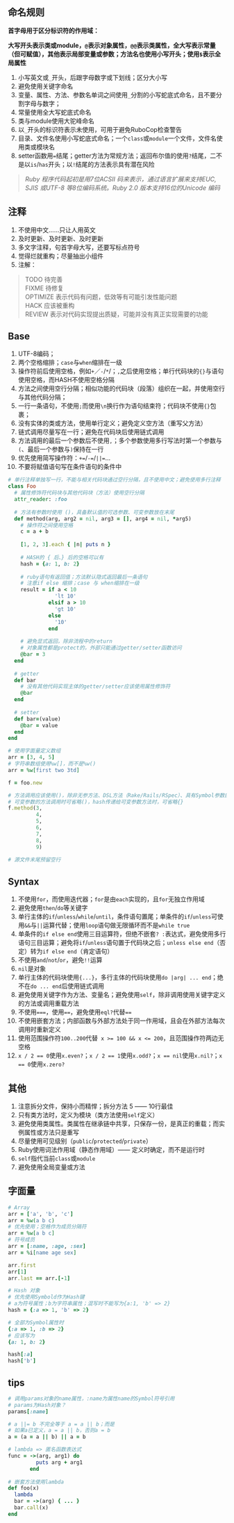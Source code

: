 ## 命名规则
**首字母用于区分标识符的作用域：**

**大写开头表示类或module，`@`表示对象属性，`@@`表示类属性，全大写表示常量（但可赋值），其他表示局部变量或参数；方法名也使用小写开头；使用`$`表示全局属性**

1. 小写英文或`_`开头，后跟字母数字或下划线；区分大小写
2. 避免使用关键字命名
3. 变量、属性、方法、参数名单词之间使用`_`分割的小写蛇底式命名，且不要分割字母与数字；
4. 常量使用全大写蛇底式命名
5. 类与module使用大驼峰命名
6. 以`_`开头的标识符表示未使用，可用于避免RuboCop检查警告
7. 目录、文件名使用小写蛇底式命名；一个`class`或`module`一个文件，文件名使用类或模块名
8. setter函数用`=`结尾；getter方法为常规方法；返回布尔值的使用`?`结尾，二不是以`is`/`has`开头；以`!`结尾的方法表示具有潜在风险

> *Ruby 程序代码起初是用7位ACSII 码来表示，通过语言扩展来支持EUC, SJIS 或UTF-8 等8位编码系统。Ruby 2.0 版本支持16位的Unicode 编码*

## 注释
1. 不使用中文......只让人用英文
2. 及时更新、及时更新、及时更新
3. 多文字注释，句首字母大写，还要写标点符号
4. 觉得烂就重构；尽量抽出小组件
5. 注解：

> TODO  待完善  
> FIXME 待修复  
> OPTIMIZE 表示代码有问题，低效等有可能引发性能问题  
> HACK  应该被重构  
> REVIEW  表示对代码实现提出质疑，可能并没有真正实现需要的功能

## Base

1. UTF-8编码；
2. 两个空格缩排；`case`与`when`缩排在一级
3. 操作符前后使用空格，例如`+`／`-`/`*`/；`,`之后使用空格；单行代码块的`{}`与语句使用空格，而HASH不使用空格分隔
4. 方法之间使用空行分隔；相似功能的代码块（段落）组织在一起，并使用空行与其他代码分隔；
5. 一行一条语句，不使用`;`而使用`\n`换行作为语句结束符；代码块不使用`{}`包裹；
6. 没有实体的类或方法，使用单行定义；避免定义空方法（重写父方法）
7. 链式调用尽量写在一行；避免在代码块后使用链式调用
8. 方法调用的最后一个参数后不使用`,`；多个参数使用多行写法时第一个参数与`(`、最后一个参数与`)`保持在一行
9. 优先使用简写操作符：`+=`/`-=`/`||=`...
10. 不要将赋值语句写在条件语句的条件中

```ruby
# 单行注释单独写一行，不能与相关代码块通过空行分隔，且不使用中文；避免使用多行注释
class Foo
  # 属性修饰符代码块与其他代码块（方法）使用空行分隔
  attr_reader: :foo
  
  # 方法有参数时使用 ()，具备默认值的可选参数、可变参数放在末尾
  def method(arg, arg2 = nil, arg3 = [], arg4 = nil, *arg5)
    # 操作符之间使用空格
    c = a + b
    
    [1, 2, 3].each { |n| puts n }
    
    # HASH的 { 后、} 后的空格可以有
    hash = {a: 1, b: 2}
    
    # ruby语句有返回值；方法默认隐式返回最后一条语句
    # 注意if else 缩排；case 与 when缩排在一级
    result = if a < 10
               'lt 10'
             elsif a > 10
               'gt 10'
             else
               '10'
             end
    
    # 避免显式返回，除非流程中的return
    # 对象属性都是protect的，外部只能通过getter/setter函数访问
    @bar = 3
  end
  
  # getter
  def bar
    # 没有其他代码实现主体的getter/setter应该使用属性修饰符
    @bar
  end
  
  # setter
  def bar=(value)
    @bar = value
  end
end

# 使用字面量定义数组
arr = [3, 4, 5]
# 字符串数组使用%w[]，而不是%w()
arr = %w[first two 3td]

f = foo.new

# 方法调用应该使用()，除非无参方法、DSL方法（Rake/Rails/RSpec）、具有Symbol参数的方法
# 可变参数的方法调用时可省略()，hash传递给可变参数方法时，可省略{}
f.method(3,
         4,
         5,
         6,
         7,
         8,
         9)
         
# 源文件末尾预留空行

```

## Syntax
1. 不使用`for`，而使用迭代器；`for`是由`each`实现的，且`for`无独立作用域
2. 避免使用`then`/`do`等关键字
3. 单行主体的`if`/`unless`/`while`/`until`，条件语句置尾；单条件的`if`/`unless`可使用`&&`与`||`运算代替；使用`loop`语句做无限循环而不是`while true`
4. 单条件的`if else end`使用三目运算符，但绝不嵌套`? :`表达式，避免使用多行语句三目运算；避免将`if`/`unless`语句置于代码块之后；`unless else end`（否定）转为`if else end`（肯定语句）
5. 不使用`and`/`not`/`or`，避免`!!`运算
6. `nil`是对象
7. 单行主体的代码块使用`{...}`，多行主体的代码块使用`do |arg| ... end`；绝不在`do ... end`后使用链式调用
8. 避免使用关键字作为方法、变量名；避免使用`self`，除非调用使用关键字定义的方法或调用重载方法
9. 不使用`===`，使用`==`，避免使用`eql?`代替`==`
10. 不使用嵌套方法；内部函数与外部方法处于同一作用域，且会在外部方法每次调用时重新定义
11. 使用范围操作符`100..200`代替` x >= 100 && x <= 200`，且范围操作符两边无空格
12. `x / 2 == 0`使用`x.even?`；`x / 2 == 1`使用`x.odd?`；`x == nil`使用`x.nil?`；`x == 0`使用`x.zero?`

## 其他
1. 注意拆分文件，保持小而精悍；拆分方法 5 —— 10行最佳
2. 只有类方法时，定义为模块（类方法使用`self`定义）
3. 避免使用类属性。类属性在继承链中共享，只保存一份，是真正的重载；而实例属性或方法只是重写
4. 尽量使用可见级别（`public`/`protected`/`private`）
5. Ruby使用词法作用域（静态作用域）—— 定义时确定，而不是运行时
6. `self`指代当前`class`或`module`
7. 避免使用全局变量或方法

## 字面量
```ruby
# Array
arr = ['a', 'b', 'c']
arr = %w(a b c)
# 优先使用；空格作为成员分隔符
arr = %w[a b c]
# 符号成员
arr = [:name, :age, :sex]
arr = %i[name age sex]

arr.first
arr[1]
arr.last == arr.[-1]

# Hash 对象
# 优先使用Symbold作为Hash键
# a为符号属性；b为字符串属性；混写时不能写为{a:1, 'b' => 2}
hash = {:a => 1, 'b' => 2}

# 全部为Symbol属性时
{:a => 1, :b => 2}
# 应该写为
{a: 1, b: 2}

hash[:a]
hash['b']
```

## tips
```ruby
# 调用params对象的name属性，:name为属性name的Symbol符号引用
# params为Hash对象？
params[:name]

# a ||= b 不完全等于 a = a || b；而是
# 如果a已定义，a = a || b，否则a = b
a = (a = a || b) || a = b

# lambda => 匿名函数表达式
func = ->(arg, arg1) do
         puts arg + arg1
       end
       
# 嵌套方法使用lambda
def foo(x)
  lambda
  bar = ->(arg) { ... }
  bar.call(x)
end
```